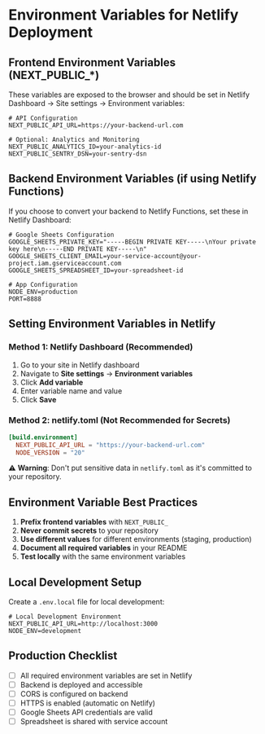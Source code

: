 # Environment Variables for Netlify Deployment

## Frontend Environment Variables (NEXT_PUBLIC_*)

These variables are exposed to the browser and should be set in Netlify Dashboard → Site settings → Environment variables:

```env
# API Configuration
NEXT_PUBLIC_API_URL=https://your-backend-url.com

# Optional: Analytics and Monitoring
NEXT_PUBLIC_ANALYTICS_ID=your-analytics-id
NEXT_PUBLIC_SENTRY_DSN=your-sentry-dsn
```

## Backend Environment Variables (if using Netlify Functions)

If you choose to convert your backend to Netlify Functions, set these in Netlify Dashboard:

```env
# Google Sheets Configuration
GOOGLE_SHEETS_PRIVATE_KEY="-----BEGIN PRIVATE KEY-----\nYour private key here\n-----END PRIVATE KEY-----\n"
GOOGLE_SHEETS_CLIENT_EMAIL=your-service-account@your-project.iam.gserviceaccount.com
GOOGLE_SHEETS_SPREADSHEET_ID=your-spreadsheet-id

# App Configuration
NODE_ENV=production
PORT=8888
```

## Setting Environment Variables in Netlify

### Method 1: Netlify Dashboard (Recommended)

1. Go to your site in Netlify dashboard
2. Navigate to **Site settings** → **Environment variables**
3. Click **Add variable**
4. Enter variable name and value
5. Click **Save**

### Method 2: netlify.toml (Not Recommended for Secrets)

```toml
[build.environment]
  NEXT_PUBLIC_API_URL = "https://your-backend-url.com"
  NODE_VERSION = "20"
```

⚠️ **Warning**: Don't put sensitive data in `netlify.toml` as it's committed to your repository.

## Environment Variable Best Practices

1. **Prefix frontend variables** with `NEXT_PUBLIC_`
2. **Never commit secrets** to your repository
3. **Use different values** for different environments (staging, production)
4. **Document all required variables** in your README
5. **Test locally** with the same environment variables

## Local Development Setup

Create a `.env.local` file for local development:

```env
# Local Development Environment
NEXT_PUBLIC_API_URL=http://localhost:3000
NODE_ENV=development
```

## Production Checklist

- [ ] All required environment variables are set in Netlify
- [ ] Backend is deployed and accessible
- [ ] CORS is configured on backend
- [ ] HTTPS is enabled (automatic on Netlify)
- [ ] Google Sheets API credentials are valid
- [ ] Spreadsheet is shared with service account
